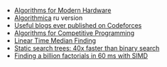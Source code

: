 - [Algorithms for Modern Hardware](https://en.algorithmica.org/hpc/)
- [Algorithmica](https://ru.algorithmica.org) ru version
- [Useful blogs ever published on Codeforces](https://codeforces.com/blog/entry/91363)
- [Algorithms for Competitive Programming](https://cp-algorithms.com/index.html)
- [Linear Time Median Finding](https://rcoh.me/posts/linear-time-median-finding/)
- [Static search trees: 40x faster than binary search](https://curiouscoding.nl/posts/static-search-tree/)
- [Finding a billion factorials in 60 
ms with SIMD](https://codeforces.com/blog/entry/143279)
